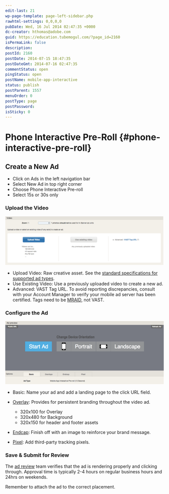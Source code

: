 ```yaml
---
edit-last: 21
wp-page-template: page-left-sidebar.php
rawhtml-settings: 0,0,0,0
pubDate: Wed, 16 Jul 2014 02:47:35 +0000
dc-creator: hthomas@adobe.com
guid: https://education.tubemogul.com/?page_id=2160
isPermaLink: false
description: 
postId: 2160
postDate: 2014-07-15 18:47:35
postDateGmt: 2014-07-16 02:47:35
commentStatus: open
pingStatus: open
postName: mobile-app-interactive
status: publish
postParent: 1557
menuOrder: 0
postType: page
postPassword: 
isSticky: 0
---
```


# Phone Interactive Pre-Roll {#phone-interactive-pre-roll}

## Create a New Ad

* Click on Ads in the left navigation bar
* Select New Ad in top right corner
* Choose Phone Interactive Pre-roll
* Select 15s or 30s only

### Upload the Video
  
[ ![Vast Upload](assets/vast-upload.png)](assets/vast-upload.png)

* Upload Video: Raw creative asset. See the [standard specifications for supported ad types](https://www.tubemogul.com/ad-specs/).
* Use Existing Video: Use a previously uploaded video to create a new ad.
* Advanced: VAST Tag URL. To avoid reporting discrepancies, consult with your Account Manager to verify your mobile ad server has been certified. Tags need to be [MRAID](https://www.iab.com/guidelines/mobile-rich-media-ad-interface-definitions-mraid/), not VAST.

### Configure the Ad
  
[ ![mobile ipr](assets/mobile-ipr.png)](assets/mobile-ipr.png)

* Basic: Name your ad and add a landing page to the click URL field.
* [Overlay](../../../../user-guide/execution/ad-unit-setup/overlay.md): Provides for persistent branding throughout the video ad.

    * 320x100 for Overlay
    * 320x480 for Background
    * 320x150 for header and footer assets

* [Endcap](../../../../user-guide/planning/ad-formats/ad-features-guide/teasers-endcaps.md): Finish off with an image to reinforce your brand message.
* [Pixel](../../../../user-guide/execution/ad-unit-setup/3rd-party-tracking-adserving/tracking-pixels.md):  Add third-party tracking pixels.

### Save & Submit for Review
  
The [ad review](../../../../user-guide/execution/ad-unit-setup/ad-reviews.md) team verifies that the ad is rendering properly and clicking through. Approval time is typically 2-4 hours on regular business hours and 24hrs on weekends.
  
Remember to attach the ad to the correct placement.
   
